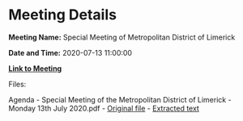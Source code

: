 # Meeting Details

**Meeting Name:** Special Meeting of Metropolitan District of Limerick

**Date and Time:** 2020-07-13 11:00:00

**[Link to Meeting](https://www.limerick.ie/council/whats-on/special-meeting-metropolitan-district-limerick-4)**

Files: 

Agenda - Special Meeting of the Metropolitan District of Limerick - Monday 13th July 2020.pdf - [Original file](https://www.limerick.ie/sites/default/files/media/documents/2020-07/agenda-special-meeting-13-07-2020.pdf) - [Extracted text](./Agenda%20-%20Special%20Meeting%20of%20the%20Metropolitan%20District%20of%20Limerick%20-%20Monday%C2%A013th%20July%202020.md)

